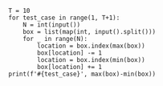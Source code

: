     T = 10
    for test_case in range(1, T+1):
        N = int(input())
        box = list(map(int, input().split()))
        for _ in range(N):
            location = box.index(max(box))
            box[location] -= 1
            location = box.index(min(box))
            box[location] += 1
    print(f'#{test_case}', max(box)-min(box))


